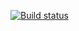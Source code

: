 [![Build status](https://ci.appveyor.com/api/projects/status/1jeewpik9b9f8wgc?svg=true)](https://ci.appveyor.com/project/LagutaNV2/js-2-hw-11-generator-2)

